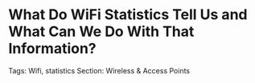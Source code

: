 # What Do WiFi Statistics Tell Us and What Can We Do With That Information?

Tags: Wifi, statistics
Section: Wireless & Access Points